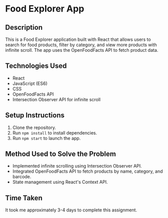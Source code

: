 # Food Explorer App

## Description

This is a Food Explorer application built with React that allows users to search for food products, filter by category, and view more products with infinite scroll. The app uses the OpenFoodFacts API to fetch product data.

## Technologies Used

- React
- JavaScript (ES6)
- CSS
- OpenFoodFacts API
- Intersection Observer API for infinite scroll

## Setup Instructions

1. Clone the repository.
2. Run `npm install` to install dependencies.
3. Run `npm start` to launch the app.

## Method Used to Solve the Problem

- Implemented infinite scrolling using Intersection Observer API.
- Integrated OpenFoodFacts API to fetch products by name, category, and barcode.
- State management using React's Context API.

## Time Taken

It took me approximately 3-4 days to complete this assignment.
